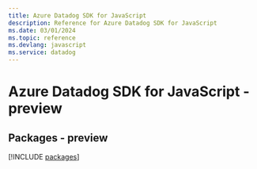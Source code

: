 ```yaml
---
title: Azure Datadog SDK for JavaScript
description: Reference for Azure Datadog SDK for JavaScript
ms.date: 03/01/2024
ms.topic: reference
ms.devlang: javascript
ms.service: datadog
---
```

# Azure Datadog SDK for JavaScript - preview
## Packages - preview
[!INCLUDE [packages](datadog-index.md)]